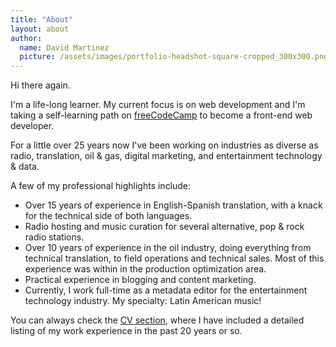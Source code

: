 ```yaml
---
title: "About"
layout: about
author:
  name: David Martinez
  picture: /assets/images/portfolio-headshot-square-cropped_300x300.png
---
```


Hi there again.

I'm a life-long learner. My current focus is on web development and I'm taking a self-learning path on [freeCodeCamp](https://www.freecodecamp.org) to become a front-end web developer.

For a little over 25 years now I've been working on industries as diverse as radio, translation, oil & gas, digital marketing, and entertainment technology & data.

A few of my professional highlights include:

* Over 15 years of experience in English-Spanish translation, with a knack for the technical side of both languages.
* Radio hosting and music curation for several alternative, pop & rock radio stations.
* Over 10 years of experience in the oil industry, doing everything from technical translation, to field operations and technical sales. Most of this experience was within in the production optimization area.
* Practical experience in blogging and content marketing.
* Currently, I work full-time as a metadata editor for the entertainment technology industry. My specialty: Latin American music!

You can always check the [CV section](cv.html), where I have included a detailed listing of my work experience in the past 20 years or so.
